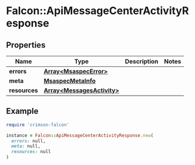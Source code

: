 # Falcon::ApiMessageCenterActivityResponse

## Properties

| Name | Type | Description | Notes |
| ---- | ---- | ----------- | ----- |
| **errors** | [**Array&lt;MsaspecError&gt;**](MsaspecError.md) |  |  |
| **meta** | [**MsaspecMetaInfo**](MsaspecMetaInfo.md) |  |  |
| **resources** | [**Array&lt;MessagesActivity&gt;**](MessagesActivity.md) |  |  |

## Example

```ruby
require 'crimson-falcon'

instance = Falcon::ApiMessageCenterActivityResponse.new(
  errors: null,
  meta: null,
  resources: null
)
```

